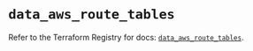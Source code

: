 # `data_aws_route_tables`

Refer to the Terraform Registry for docs: [`data_aws_route_tables`](https://registry.terraform.io/providers/hashicorp/aws/6.6.0/docs/data-sources/route_tables).
